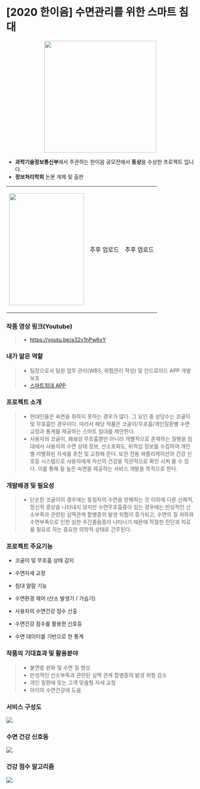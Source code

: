 # [2020 한이음] 수면관리를 위한 스마트 침대

<p align="center"><img src="https://i.imgur.com/U4luNfX.png" width="300" height="300"></p>

 - <b>과학기술정보통신부</b>에서 주관하는 한이음 공모전에서 <b>동상</b>을 수상한 프로젝트 입니다.
 - <b>정보처리학회</b> 논문 게제 및 출판
  
 | | | |
|------|---|---|
|<p align="left"><img src="https://i.imgur.com/CMcbFHj.png" width="200" height="300" width="200" height="300"></p> <p align="center">|추후 업로드 |추후 업로드|
  

### 작품 영상 링크(Youtube)
> - https://youtu.be/a32v1hPw6xY



### 내가 맡은 역할
> - 팀장으로서 팀원 업무 관리(WBS, 위험관리 작성) 및 안드로이드 APP 개발보조
> - [스마트침대 APP](https://github.com/sanhee/Hanium-SmartBedProject/tree/main/app/DreamLand)

### 프로젝트 소개

>- 현대인들은 숙면을 취하지 못하는 경우가 많다. 그 요인 중 상당수는 코골이 및 무호흡인 경우이다. 따라서 해당 작품은 코골이/무호흡/개인질환별 수면교정과 통계를 제공하는 스마트 침대를 제안한다. 
>- 사용자의 코골이, 폐쇄성 무호흡뿐만 아니라 개별적으로 존재하는 질병을 침대에서 사용자의 수면 상태 정보, 산소포화도, 뒤척임 정보를 수집하여 개인별 차별화된 자세를 추천 및 교정해 준다. 또한 전용 애플리케이션의 건강 신호등 시스템으로 사용자에게 자신의 건강을 직관적으로 확인 시켜 줄 수 있다. 이를 통해 질 높은 숙면을 제공하는 서비스 개발을 목적으로 한다.


### 개발배경 및 필요성
>- 단순한 코골이의 경우에는 동침자의 수면을 방해하는 것 이외에 다른 신체적, 정신적 증상을 나타내지 않지만 수면무호흡증이 있는 경우에는 만성적인 산소부족과 관련된 심맥관계 합병증의 발생 위험이 증가되고, 수면의 질 저하와 수면부족으로 인한 심한 주간졸음증이 나타나기 때문에 적절한 진단과 치료를 필요로 하는 중요한 의학적 상태로 간주된다.

### 프로젝트 주요기능

 - 코골이 및 무호흡 상태 감지

 - 수면자세 교정

 - 침대 알람 기능

 - 수면환경 제어 (산소 발생기 / 가습기)

 - 사용자의 수면건강 점수 산출

 - 수면건강 점수를 활용한 신호등

 - 수면 데이터를 기반으로 한 통계

### 작품의 기대효과 및 활용분야

>-  불면증 완화 및 수면 질 향상
>-  만성적인 산소부족과 관련된 심맥 관계 합병증의 발생 위험 감소
>-  개인 질환에 맞는 고객 맞춤형 자세 교정
>-  아이의 수면건강에 도움
   
    
### 서비스 구성도
![.](https://i.imgur.com/QdtHoGO.png)

### 수면 건강 신호등
![.](https://i.imgur.com/ipkmtFj.png)

### 건강 점수 알고리즘
![.](https://i.imgur.com/eqjutxt.png)


